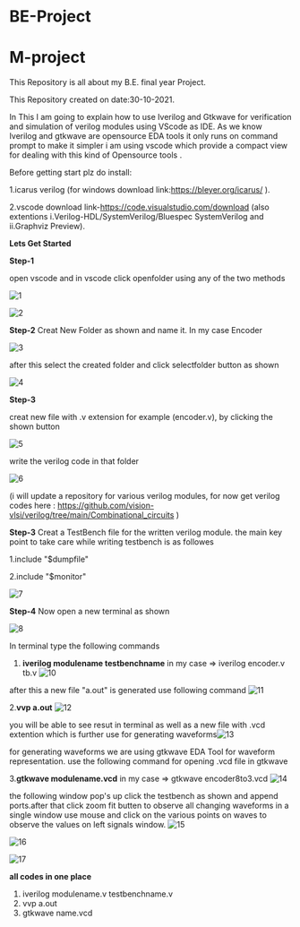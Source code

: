 # BE-Project
# M-project

This Repository is all about my B.E. final year Project.

This Repository created on date:30-10-2021.

In This I am going to explain how to use Iverilog and Gtkwave for verification and simulation of verilog modules using VScode as IDE.
As we know Iverilog and gtkwave are opensource EDA tools it only runs on command prompt to make it simpler i am using vscode which provide a compact view for dealing with this kind of Opensource tools .

Before getting start plz do install:

1.icarus verilog (for windows download link:https://bleyer.org/icarus/ ).

2.vscode download link-https://code.visualstudio.com/download (also extentions i.Verilog-HDL/SystemVerilog/Bluespec SystemVerilog and ii.Graphviz Preview).

**Lets Get Started**

**Step-1**

open vscode and in vscode click openfolder using any of the two methods


![1](https://user-images.githubusercontent.com/48184231/139592710-88827e56-72da-4875-84d9-8ec65815bee3.png)

![2](https://user-images.githubusercontent.com/48184231/139592765-a0930fff-b6a8-4f23-a3bc-04453641386f.png)


**Step-2**
Creat New Folder as shown and name it. In my case Encoder

![3](https://user-images.githubusercontent.com/48184231/139593324-d6b0e568-0a23-4598-8d39-37d1c23c4b23.png)

after this select the created folder and click selectfolder button as shown

![4](https://user-images.githubusercontent.com/48184231/139593346-1bd0c6df-2f99-4320-9562-73d6b0cfd04a.png)

**Step-3**

creat new file with .v extension for example (encoder.v), by clicking the shown button

![5](https://user-images.githubusercontent.com/48184231/139593464-78dd702d-71b8-4db5-8338-8d440551d195.png)

write the verilog code in that folder

![6](https://user-images.githubusercontent.com/48184231/139593656-26a4905a-1598-4244-9f72-2c62954d3453.png)

(i will update a repository for various verilog modules, for now get verilog codes here : https://github.com/vision-vlsi/verilog/tree/main/Combinational_circuits )

**Step-3**
Creat a TestBench file for the written verilog module. the main key point to take care while writing testbench is as followes

1.include "$dumpfile"

2.include "$monitor"

![7](https://user-images.githubusercontent.com/48184231/139593761-927ae4de-6297-4d33-80e0-a42f1b8cab03.png)

**Step-4**
Now open a new terminal as shown 

![8](https://user-images.githubusercontent.com/48184231/139593788-c1b02dc3-790a-478c-807e-ccbf29ccc721.png)

In terminal type the following commands 

1. **iverilog modulename testbenchname** in my case => iverilog encoder.v tb.v
![10](https://user-images.githubusercontent.com/48184231/139594344-aa18f396-fc46-46fb-b4c4-20888a5c57d4.png)


after this a new file "a.out" is generated use following command
![11](https://user-images.githubusercontent.com/48184231/139594347-277ba208-8da1-4ffd-a2a3-70d6f05685dd.png)

2.**vvp a.out**
![12](https://user-images.githubusercontent.com/48184231/139594352-c41da818-2c6f-450f-9f2a-bdcf8c61d678.png)

you will be able to see resut in terminal as well as a new file with .vcd extention which is further use for generating waveforms![13](https://user-images.githubusercontent.com/48184231/139594359-9b6ee381-8244-4a14-a40f-32fcc96c345a.png)


for generating waveforms we are using gtkwave EDA Tool for waveform representation. use the following command for opening .vcd file in gtkwave

3.**gtkwave modulename.vcd** in my case => gtkwave encoder8to3.vcd
![14](https://user-images.githubusercontent.com/48184231/139594369-13593648-5748-44a7-ab84-50a4e36cec9e.png)

the following window pop's up click the testbench as shown and append ports.after that click zoom fit butten to observe all changing waveforms in a single window use mouse and click on the various points on waves to observe the values on left signals window.
![15](https://user-images.githubusercontent.com/48184231/139594376-87661085-476f-436c-bbca-67b8a1c8143c.png)

![16](https://user-images.githubusercontent.com/48184231/139594411-a0669e25-12ff-4128-b693-827adf87d99b.png)

![17](https://user-images.githubusercontent.com/48184231/139594412-896d3750-e51f-40a9-881a-bcca63708ffd.png)




**all codes in one place**

1. iverilog modulename.v testbenchname.v
2. vvp a.out
3. gtkwave name.vcd
